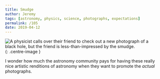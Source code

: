 ```yaml
---
title: Smudge
author: Jeremy
tags: [astronomy, physics, science, photographs, expectations]
permalink: /105
date: 2019-04-12
---
```


![A physicist calls over their friend to check out a new photograph of a black hole, but the friend is less-than-impressed by the smudge.](https://res.cloudinary.com/dh3hm8pb7/image/upload/c_scale,q_auto:best,w_615/v1535842782/Handwaving/Published/Smudge.png){: .centre-image }

I wonder how much the astronomy community pays for having these really nice artistic renditions of astronomy when they want to promote the *actual* photographs.
